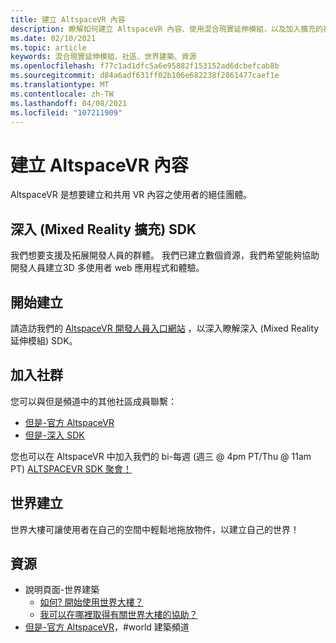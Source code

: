 ```yaml
---
title: 建立 AltspaceVR 內容
description: 瞭解如何建立 AltspaceVR 內容、使用混合現實延伸模組，以及加入擴充的社區。
ms.date: 02/10/2021
ms.topic: article
keywords: 混合現實延伸模組、社區、世界建築、資源
ms.openlocfilehash: f77c1ad1dfc5a6e95882f153152ad6dcbefcab8b
ms.sourcegitcommit: d84a6adf631ff02b106e682238f2861477caef1e
ms.translationtype: MT
ms.contentlocale: zh-TW
ms.lasthandoff: 04/08/2021
ms.locfileid: "107211909"
---
```

# <a name="creating-altspacevr-content"></a>建立 AltspaceVR 內容

AltspaceVR 是想要建立和共用 VR 內容之使用者的絕佳團體。 

## <a name="mre-mixed-reality-extension-sdk"></a>深入 (Mixed Reality 擴充) SDK

我們想要支援及拓展開發人員的群體。 我們已建立數個資源，我們希望能夠協助開發人員建立3D 多使用者 web 應用程式和體驗。 

## <a name="start-creating"></a>開始建立

請造訪我們的 [AltspaceVR 開發人員入口網站](https://developer.altvr.com/) ，以深入瞭解深入 (Mixed Reality 延伸模組) SDK。

## <a name="join-the-community"></a>加入社群

您可以與但是頻道中的其他社區成員聯繫：

* [但是-官方 AltspaceVR](https://discord.gg/eYQ5VxK)
* [但是-深入 SDK](https://discord.gg/ypvBkWz)

您也可以在 AltspaceVR 中加入我們的 bi-每週 (週三 @ 4pm PT/Thu @ 11am PT) [ALTSPACEVR SDK 聚會！](https://account.altvr.com/channels/sdk)

## <a name="world-building"></a>世界建立

世界大樓可讓使用者在自己的空間中輕鬆地拖放物件，以建立自己的世界！

## <a name="resources"></a>資源

* 說明頁面-世界建築
    * [如何? 開始使用世界大樓？](../world-building/world-building-getting-started.md)
    * [我可以在哪裡取得有關世界大樓的協助？](../world-building/getting-help.md)
* [但是-官方 AltspaceVR](https://discord.gg/eYQ5VxK)，#world 建築頻道
